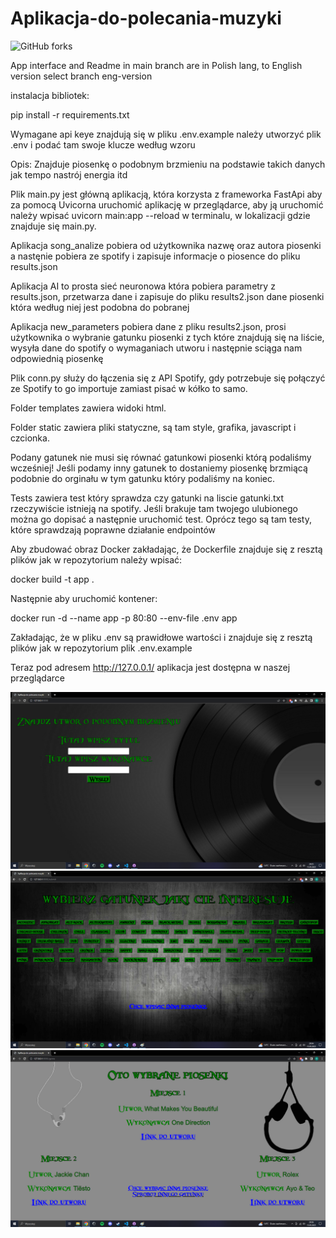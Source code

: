 # Aplikacja-do-polecania-muzyki

![GitHub forks](https://img.shields.io/badge/Version-2.1-red)

App interface and Readme in main branch are in Polish lang, to English version select branch eng-version

instalacja bibliotek:

pip install -r requirements.txt

Wymagane api keye znajdują się w pliku .env.example należy utworzyć plik .env i podać tam swoje klucze według wzoru

Opis:
Znajduje piosenkę o podobnym brzmieniu na podstawie takich danych jak tempo nastrój energia itd

Plik main.py jest główną aplikacją, która korzysta z frameworka FastApi aby za pomocą Uvicorna uruchomić aplikację w przeglądarce, aby ją uruchomić należy wpisać uvicorn main:app --reload w terminalu, w lokalizacji gdzie znajduje się main.py.

Aplikacja song_analize pobiera od użytkownika nazwę oraz autora piosenki a nastęnie pobiera ze spotify i zapisuje informacje o piosence do pliku results.json

Aplikacja AI to prosta sieć neuronowa która pobiera parametry z results.json, przetwarza dane i zapisuje do pliku results2.json dane piosenki która według niej jest podobna do pobranej

Aplikacja new_parameters pobiera dane z pliku results2.json, prosi użytkownika o wybranie gatunku piosenki z tych które znajdują się na liście, wysyła dane do spotify o wymaganiach utworu i następnie sciąga nam odpowiednią piosenkę

Plik conn.py służy do łączenia się z API Spotify, gdy potrzebuje się połączyć ze Spotify to go importuje zamiast pisać w kółko to samo.

Folder templates zawiera widoki html.

Folder static zawiera pliki statyczne, są tam style, grafika, javascript i czcionka.

Podany gatunek nie musi się równać gatunkowi piosenki którą podaliśmy wcześniej! Jeśli podamy inny gatunek to dostaniemy piosenkę brzmiącą podobnie do orginału w tym gatunku który podaliśmy na koniec.

Tests zawiera test który sprawdza czy gatunki na liscie gatunki.txt rzeczywiście istnieją na spotify. Jeśli brakuje tam twojego ulubionego można go dopisać a następnie uruchomić test. Oprócz tego są tam testy, które sprawdzają poprawne działanie endpointów
  
Aby zbudować obraz Docker zakładając, że Dockerfile znajduje się z resztą plików jak w repozytorium należy wpisać:

docker build -t app .

Następnie aby uruchomić kontener:

docker run -d --name app -p 80:80 --env-file .env app  

Zakładając, że w pliku .env są prawidłowe wartości i znajduje się z resztą plików jak w repozytorium plik .env.example

Teraz pod adresem http://127.0.0.1/ aplikacja jest dostępna w naszej przeglądarce

![screen1](screenshots/screen1.png)
![screen2](screenshots/screen2.png)
![screen3](screenshots/screen3.png)
